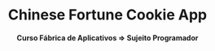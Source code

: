 <h1 align='center'>Chinese Fortune Cookie App</h1>
<h4 align='center'>Curso Fábrica de Aplicativos => Sujeito Programador</h4>
<p align='center'>
  <img source='https://scontent.fbfh9-1.fna.fbcdn.net/v/t39.30808-6/287578302_117279571000929_6210395819036071963_n.jpg?_nc_cat=101&ccb=1-7&_nc_sid=730e14&_nc_aid=0&_nc_ohc=85BZiD1XJv0AX8th5Tw&_nc_ht=scontent.fbfh9-1.fna&oh=00_AT-KenMC1VqXt3gDwOVDHGOJF4kQlvSsMlu3R1tEmpw5Xg&oe=62AAE13C'></img>
</p>
